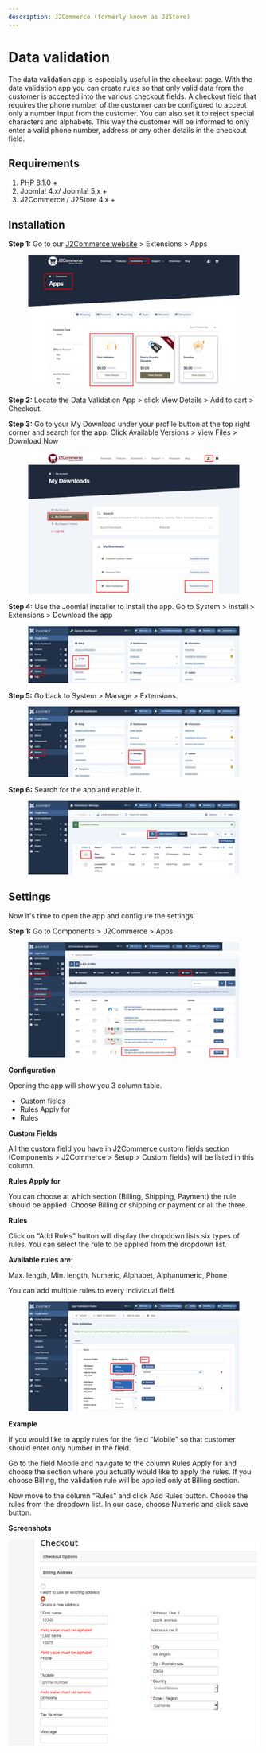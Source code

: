 ```yaml
---
description: J2Commerce (formerly known as J2Store)
---
```


# Data validation

The data validation app is especially useful in the checkout page. With the data validation app you can create rules so that only valid data from the customer is accepted into the various checkout fields. A checkout field that requires the phone number of the customer can be configured to accept only a number input from the customer. You can also set it to reject special characters and alphabets. This way the customer will be informed to only enter a valid phone number, address or any other details in the checkout field.

## Requirements <a href="#requirements" id="requirements"></a>

1. PHP 8.1.0 +
2. Joomla! 4.x/ Joomla! 5.x +
3. J2Commerce / J2Store 4.x +

## Installation <a href="#installation" id="installation"></a>

**Step 1:** Go to our [J2Commerce website](https://www.j2commerce.com/) > Extensions > Apps

<figure><img src="../.gitbook/assets/data-1.png" alt=""><figcaption></figcaption></figure>

**Step 2:** Locate the Data Validation App > click View Details > Add to cart > Checkout.&#x20;

**Step 3:** Go to your My Download under your profile button at the top right corner and search for the app. Click Available Versions > View Files > Download Now

<figure><img src="../.gitbook/assets/data-2.png" alt=""><figcaption></figcaption></figure>

**Step 4:** Use the Joomla! installer to install the app. Go to System > Install > Extensions > Download the app

<figure><img src="../.gitbook/assets/user-group-3 (8).webp" alt=""><figcaption></figcaption></figure>

**Step 5:** Go back to System > Manage > Extensions.

<figure><img src="../.gitbook/assets/user-group-5 (8).webp" alt=""><figcaption></figcaption></figure>

**Step 6:** Search for the app and enable it.

<figure><img src="../.gitbook/assets/data-3.png" alt=""><figcaption></figcaption></figure>

## Settings <a href="#settings" id="settings"></a>

Now it's time to open the app and configure the settings.&#x20;

**Step 1:** Go to Components > J2Commerce > Apps

<figure><img src="../.gitbook/assets/data-4.png" alt=""><figcaption></figcaption></figure>

**Configuration**

Opening the app will show you 3 column table.

* Custom fields
* Rules Apply for
* Rules

**Custom Fields**

All the custom field you have in J2Commerce custom fields section (Components > J2Commerce > Setup > Custom fields) will be listed in this column.

**Rules Apply for**

You can choose at which section (Billing, Shipping, Payment) the rule should be applied. Choose Billing or shipping or payment or all the three.

**Rules**

Click on “Add Rules” button will display the dropdown lists six types of rules. You can select the rule to be applied from the dropdown list.

**Available rules are:**

Max. length, Min. length, Numeric, Alphabet, Alphanumeric, Phone

You can add multiple rules to every individual field.

<figure><img src="../.gitbook/assets/data-5.png" alt=""><figcaption></figcaption></figure>

**Example**

If you would like to apply rules for the field “Mobile” so that customer should enter only number in the field.

Go to the field Mobile and navigate to the column Rules Apply for and choose the section where you actually would like to apply the rules. If you choose Billing, the validation rule will be applied only at Billing section.

Now move to the column “Rules” and click Add Rules button. Choose the rules from the dropdown list. In our case, choose Numeric and click save button.

**Screenshots**

![dv02](https://raw.githubusercontent.com/j2store/doc-images/master/apps/data_validation/data-validation-02.png)
